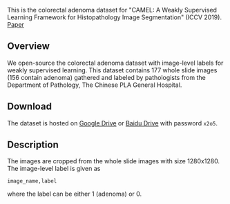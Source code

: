 This is the colorectal adenoma dataset for "CAMEL: A Weakly Supervised Learning Framework for Histopathology Image Segmentation" (ICCV 2019). [Paper](http://arxiv.org/abs/1908.10555)

## Overview

We open-source the colorectal adenoma dataset with image-level labels for weakly supervised learning. This dataset contains 177 whole slide images (156 contain adenoma) gathered and labeled by pathologists from the Department of Pathology, The Chinese PLA General Hospital.

## Download

The dataset is hosted on [Google Drive](https://drive.google.com/open?id=1brr8CnU6ddzAYT157wkdXjbSzoiIDF9y) or [Baidu Drive](https://pan.baidu.com/s/1kk3rUgFkY7b3FX9g--w_5g) with password `x2o5`.

## Description

The images are cropped from the whole slide images with size 1280x1280. The image-level label is given as 

`
image_name,label
`

where the label can be either 1 (adenoma) or 0.
